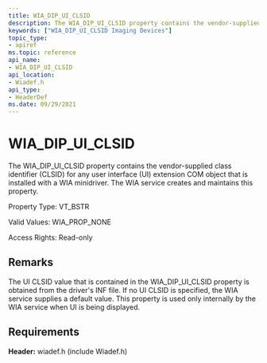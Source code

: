 ```yaml
---
title: WIA_DIP_UI_CLSID
description: The WIA_DIP_UI_CLSID property contains the vendor-supplied class identifier (CLSID) for any user interface (UI) extension COM object that is installed with a WIA minidriver. The WIA service creates and maintains this property.
keywords: ["WIA_DIP_UI_CLSID Imaging Devices"]
topic_type:
- apiref
ms.topic: reference
api_name:
- WIA_DIP_UI_CLSID
api_location:
- Wiadef.h
api_type:
- HeaderDef
ms.date: 09/29/2021
---
```


# WIA_DIP_UI_CLSID

The WIA_DIP_UI_CLSID property contains the vendor-supplied class identifier (CLSID) for any user interface (UI) extension COM object that is installed with a WIA minidriver. The WIA service creates and maintains this property.

Property Type: VT_BSTR

Valid Values: WIA_PROP_NONE

Access Rights: Read-only

## Remarks

The UI CLSID value that is contained in the WIA_DIP_UI_CLSID property is obtained from the driver's INF file. If no UI CLSID is specified, the WIA service supplies a default value. This property is used only internally by the WIA service when UI is being displayed.

## Requirements

**Header:** wiadef.h (include Wiadef.h)
